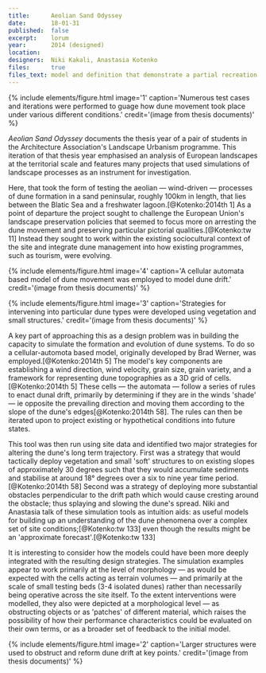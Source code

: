 ```yaml
---
title:      Aeolian Sand Odyssey
date:       18-01-31
published:  false
excerpt:    lorum
year:       2014 (designed)
location:
designers:  Niki Kakali, Anastasia Kotenko
files:      true
files_text: model and definition that demonstrate a partial recreation of this project
---
```


{% include elements/figure.html image='1' caption='Numerous test cases and iterations were performed to guage how dune movement took place under various different conditions.' credit='(image from thesis documents)' %}

*Aeolian Sand Odyssey* documents the thesis year of a pair of students in the Architecture Association's Landscape Urbanism programme. This iteration of that thesis year emphasised an analysis of European landscapes at the territorial scale and features many projects that used simulations of landscape processes as an instrument for investigation.

Here, that took the form of testing the aeolian — wind-driven — processes of dune formation in a sand peninsular, roughly 100km in length, that lies between the Blatic Sea and a freshwater lagoon.[@Kotenko:2014th 1] As a point of departure the project sought to challenge the European Union's landscape preservation policies that seemed to focus more on arresting the dune movement and preserving particular pictorial qualities.[@Kotenko:tw 11] Instead they sought to work within the existing sociocultural context of the site and integrate dune management into how existing programmes, such as tourism, were evolving.

{% include elements/figure.html image='4' caption='A cellular automata based model of dune movement was employed to model dune drift.' credit='(image from thesis documents)' %}

{% include elements/figure.html image='3' caption='Strategies for intervening into particular dune types were developed using vegetation and small structures.' credit='(image from thesis documents)' %}

A key part of approaching this as a design problem was in building the capacity to simulate the formation and evolution of dune systems. To do so a cellular-automota based model, originally developed by Brad Werner, was employed.[@Kotenko:2014th 5] The model's key components are establishing a wind direction, wind velocity, grain size, grain variety, and a framework for representing dune topographies as a 3D grid of cells.[@Kotenko:2014th 5] These cells — the automata — follow a series of rules to enact dunal drift, primarily by determining if they are in the winds 'shade' — ie opposite the prevailing direction and moving them according to the slope of the dune's edges[@Kotenko:2014th 58]. The rules can then be iterated upon to project existing or hypothetical conditions into future states.

This tool was then run using site data and identified two major strategies for altering the dune's long term trajectory. First was a strategy that would tactically deploy vegetation and small 'soft' structures to on existing slopes of approximately 30 degrees such that they would accumulate sediments and stabilise at around 18° degrees over a six to nine year time period.[@Kotenko:2014th 58] Second was a strategy of deploying more substantial obstacles perpendicular to the drift path which would cause cresting around the obstacle; thus splaying and slowing the dune's spread. Niki and Anastasia talk of these simulation tools as intuition aids: as useful models for building up an understanding of the dune phenomena over a complex set of site conditions;[@Kotenko:tw 133] even though the results might be an 'approximate forecast'.[@Kotenko:tw 133]

It is interesting to consider how the models could have been more deeply integrated with the resulting design strategies. The simulation examples appear to work primarily at the level of morphology — as would be expected with the cells acting as terrain volumes — and primarily at the scale of small testing beds (3-4 isolated dunes) rather than necessarily being operative across the site itself. To the extent interventions were modelled, they also were depicted at a morphological level — as obstructing objects or as 'patches' of different material, which raises the possibility of how their performance characteristics could be evaluated on their own terms, or as a broader set of feedback to the initial model.

{% include elements/figure.html image='2' caption='Larger structures were used to obstruct and reform dune drift at key points.' credit='(image from thesis documents)' %}
